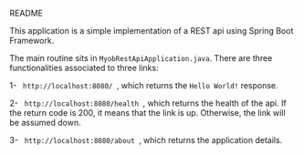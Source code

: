 README

This application is a simple implementation of a REST api using Spring Boot Framework.


The main routine sits in <code>MyobRestApiApplication.java</code>. There are three functionalities associated to three links:

1- <code> http://localhost:8080/ </code>, which returns the <code>Hello World!</code> response.

2- <code> http://localhost:8080/health </code>, which returns the health of the api. If the return code is 200, it means that the link is up. Otherwise, the link will be assumed down.

3- <code> http://localhost:8080/about </code>, which returns the application details.